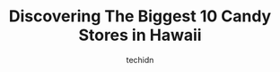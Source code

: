 ---
layout: ampstory
image: https://i0.wp.com/paketmu.com/wp-content/uploads/2023/06/big-island-candies-0-in-hawaii-1686371440.jpeg?resize=640,853
author: techidn
featured: false
description: Explore the diverse Candy Store scene in Hawaii, home to an incredible selection of 10 establishments catering to every taste. Whether youre in search of iconic favorites or undiscovered tr
title: Discovering The Biggest 10 Candy Stores in Hawaii
cover:
   title: Discovering The Biggest 10 Candy Stores in Hawaii
   subtitle: RICKPATE
   background: https://paketmu.com/wp-content/uploads/2023/06/big-island-candies-0-in-hawaii-1686371440.jpeg

pages: 
 - layout: thirds
   top: <h1>#1 Big Island Candies</h1>
   bottom: "<p>These cookies are a favorite of mine. I usually keep these cookies to myself when I get them as a gift. It was nice to be able to see where they are made.The store/factor</p>"
   background: https://paketmu.com/wp-content/uploads/2023/06/big-island-candies-1-in-hawaii-1686371440.jpeg
   backgroundblur: true
 - layout: thirds
   top: <h1>#2 The Original Donkey Ball Store</h1>
   bottom: "<p>We see the chocolate for sale all across the island but like to visit the factory to get it at its source. You can see where they make the chocolate as well as a small st</p>"
   background: https://paketmu.com/wp-content/uploads/2023/06/big-island-candies-2-in-hawaii-1686371441.jpeg
   cta:
      link: https://paketmu.com/discovering-the-biggest-10-candy-stores-in-hawaii/
      text: Discovering The Biggest 10 Candy Stores in Hawaii
 - layout: thirds
   top: <h1>#3 Big Island Candies</h1>
   bottom: "<p>Sweetest and attentive staff. We love these cookies and always stop by to bring some home when visiting Hawaii. Highly recommend; personally think its better than Hono</p>"
   background: https://paketmu.com/wp-content/uploads/2023/06/big-island-candies-3-in-hawaii-1686371441.jpeg
   cta:
      link: https://paketmu.com/discovering-the-biggest-10-candy-stores-in-hawaii/
      text: Discovering The Biggest 10 Candy Stores in Hawaii
 - layout: thirds
   top: <h1>#4 Nisshodo Candy Store</h1>
   bottom: "<p>Bldg I-5, 1095 Dillingham Blvd I-6, Honolulu, HI 96817, United States</p>"
   background: https://images.unsplash.com/photo-1522441815192-d9f04eb0615c?ixlib=rb-4.0.3&ixid=MnwxMjA3fDB8MHxwaG90by1wYWdlfHx8fGVufDB8fHx8&auto=format&fit=crop&w=640&h=853&q=80
   cta:
      link: https://paketmu.com/discovering-the-biggest-10-candy-stores-in-hawaii/
      text: Discovering The Biggest 10 Candy Stores in Hawaii
 - layout: thirds
   top: <h1>#5 Wholesale Unlimited Inc</h1>
   bottom: "<p>94-110 Kopake St, Waipahu, HI 96797, United States</p>"
   background: https://images.unsplash.com/photo-1561679660-d00ee1e0dc8e?ixlib=rb-4.0.3&ixid=MnwxMjA3fDB8MHxwaG90by1wYWdlfHx8fGVufDB8fHx8&auto=format&fit=crop&w=640&h=853&q=80
   cta:
      link: https://paketmu.com/discovering-the-biggest-10-candy-stores-in-hawaii/
      text: Discovering The Biggest 10 Candy Stores in Hawaii
 - layout: thirds
   top: <h1>#6 Dylans Candy Bar</h1>
   bottom: "<p>2424 Kalākaua Ave, Honolulu, HI 96815, United States</p>"
   background: https://images.unsplash.com/photo-1609083590460-7b8cc0ca65f8?ixlib=rb-4.0.3&ixid=MnwxMjA3fDB8MHxwaG90by1wYWdlfHx8fGVufDB8fHx8&auto=format&fit=crop&w=640&h=853&q=80
   cta:
      link: https://paketmu.com/discovering-the-biggest-10-candy-stores-in-hawaii/
      text: Discovering The Biggest 10 Candy Stores in Hawaii
 - layout: thirds
   top: <h1>#7 ITSUGAR</h1>
   bottom: "<p>1450 Ala Moana Blvd, Honolulu, HI 96814, United States</p>"
   background: https://images.unsplash.com/photo-1496096265110-f83ad7f96608?ixlib=rb-4.0.3&ixid=MnwxMjA3fDB8MHxwaG90by1wYWdlfHx8fGVufDB8fHx8&auto=format&fit=crop&w=640&h=853&q=80
   cta:
      link: https://paketmu.com/discovering-the-biggest-10-candy-stores-in-hawaii/
      text: Discovering The Biggest 10 Candy Stores in Hawaii
 - layout: thirds
   middle: Continue reading...
   background: https://images.unsplash.com/photo-1534312527009-56c7016453e6?ixlib=rb-4.0.3&ixid=MnwxMjA3fDB8MHxwaG90by1wYWdlfHx8fGVufDB8fHx8&auto=format&fit=crop&w=640&h=853&q=80
   cta:
      link: https://paketmu.com/discovering-the-biggest-10-candy-stores-in-hawaii/
      text: Discovering The Biggest 10 Candy Stores in Hawaii
      
---
